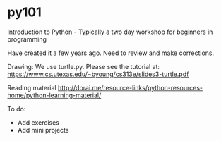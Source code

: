 py101
=====

Introduction to Python - Typically a two day workshop for beginners in programming

Have created it a few years ago. Need to review and make corrections. 

Drawing:
We use turtle.py. Please see the tutorial at:
https://www.cs.utexas.edu/~byoung/cs313e/slides3-turtle.pdf

Reading material
http://dorai.me/resource-links/python-resources-home/python-learning-material/

To do:
- Add exercises
- Add mini projects


